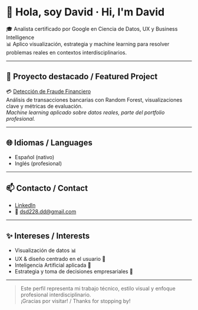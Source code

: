 # 👋 Hola, soy David · Hi, I'm David

🎓 Analista certificado por Google en Ciencia de Datos, UX y Business Intelligence  
📊 Aplico visualización, estrategia y machine learning para resolver problemas reales en contextos interdisciplinarios.

---

## 🚀 Proyecto destacado / Featured Project

💳 [Detección de Fraude Financiero](https://github.com/dsd228/credit-card-fraud-detection)  
Análisis de transacciones bancarias con Random Forest, visualizaciones clave y métricas de evaluación.  
_Machine learning aplicado sobre datos reales, parte del portfolio profesional._

---

## 🌐 Idiomas / Languages

- Español (nativo)
- Inglés (profesional)

---

## 📫 Contacto / Contact

- [LinkedIn]([https://www.linkedin.com/in/TU_USUARIO](https://www.linkedin.com/in/david-sebastian-diaz-586568332))
- 📧 dsd228.dd@gmail.com

---

## ✨ Intereses / Interests

- Visualización de datos 📊
- UX & diseño centrado en el usuario 🎨
- Inteligencia Artificial aplicada 🤖
- Estrategia y toma de decisiones empresariales 💼

---

> Este perfil representa mi trabajo técnico, estilo visual y enfoque profesional interdisciplinario.  
> ¡Gracias por visitar! / Thanks for stopping by!


